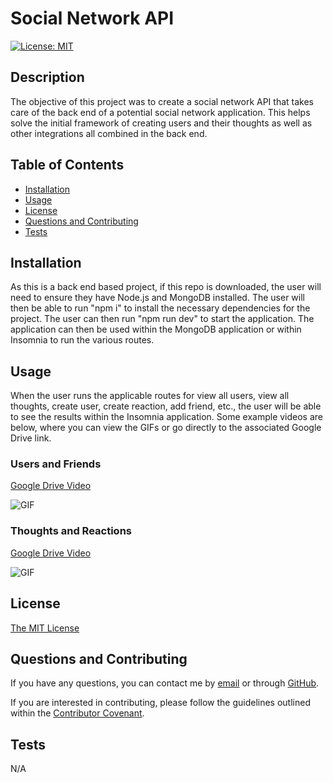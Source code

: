 # Social Network API

[![License: MIT](https://img.shields.io/badge/License-MIT-yellow.svg)](https://opensource.org/licenses/MIT)

## Description

The objective of this project was to create a social network API that takes care of the back end of a potential social network application. This helps solve the initial framework of creating users and their thoughts as well as other integrations all combined in the back end.

## Table of Contents

- [Installation](#installation)
- [Usage](#usage)
- [License](#license)
- [Questions and Contributing](#questions-and-contributing)
- [Tests](#tests)

## Installation

As this is a back end based project, if this repo is downloaded, the user will need to ensure they have Node.js and MongoDB installed. The user will then be able to run "npm i" to install the necessary dependencies for the project. The user can then run "npm run dev" to start the application. The application can then be used within the MongoDB application or within Insomnia to run the various routes.

## Usage

When the user runs the applicable routes for view all users, view all thoughts, create user, create reaction, add friend, etc., the user will be able to see the results within the Insomnia application. Some example videos are below, where you can view the GIFs or go directly to the associated Google Drive link.

### Users and Friends

[Google Drive Video](https://drive.google.com/file/d/1ApdfL5vr9_JUJLCrCVOgCIsKl9UMnAhQ/view)

![GIF](./Images/Users%20and%20Friends.gif)

### Thoughts and Reactions

[Google Drive Video](https://drive.google.com/file/d/1JIWubRar3SvX--ZHNR4-ZacBV9-iZwTZ/view)

![GIF](./Images/Thoughts%20and%20Reactions.gif)

## License

[The MIT License](https://opensource.org/licenses/MIT)

## Questions and Contributing

If you have any questions, you can contact me by [email](j.mcd.lungren@gmail.com) or through [GitHub](https://github.com/jmcdlungren).

If you are interested in contributing, please follow the guidelines outlined within the [Contributor Covenant](https://www.contributor-covenant.org/).

## Tests

N/A
